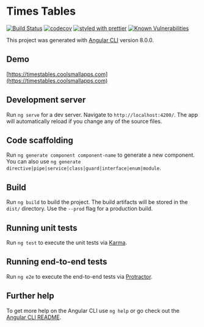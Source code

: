 # Times Tables

[![Build Status](https://travis-ci.org/markau/TimesTables-PWA.svg?branch=master)](https://travis-ci.org/markau/TimesTables-PWA)
[![codecov](https://codecov.io/gh/markau/TimesTables/branch/master/graph/badge.svg)](https://codecov.io/gh/markau/TimesTables-PWA)
[![styled with prettier](https://img.shields.io/badge/styled_with-prettier-ff69b4.svg)](https://github.com/prettier/prettier)
[![Known Vulnerabilities](https://snyk.io/test/github/markau/TimesTables/badge.svg?targetFile=package.json)](https://snyk.io/test/github/markau/TimesTables?targetFile=package.json)

This project was generated with [Angular CLI](https://github.com/angular/angular-cli) version 8.0.0.

## Demo

[https://timestables.coolsmallapps.com](https://timestables.coolsmallapps.com)

## Development server

Run `ng serve` for a dev server. Navigate to `http://localhost:4200/`. The app will automatically reload if you change any of the source files.

## Code scaffolding

Run `ng generate component component-name` to generate a new component. You can also use `ng generate directive|pipe|service|class|guard|interface|enum|module`.

## Build

Run `ng build` to build the project. The build artifacts will be stored in the `dist/` directory. Use the `--prod` flag for a production build.

## Running unit tests

Run `ng test` to execute the unit tests via [Karma](https://karma-runner.github.io).

## Running end-to-end tests

Run `ng e2e` to execute the end-to-end tests via [Protractor](http://www.protractortest.org/).

## Further help

To get more help on the Angular CLI use `ng help` or go check out the [Angular CLI README](https://github.com/angular/angular-cli/blob/master/README.md).
